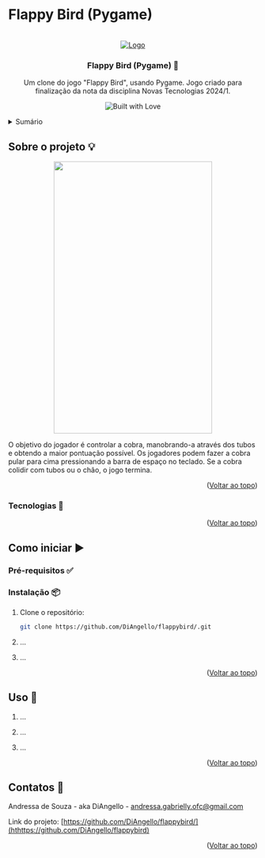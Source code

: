 # Flappy Bird (Pygame)
<a id="readme-top"></a>
<!-- PROJECT LOGO -->
<br />
<div align="center">
  <a href="https://github.com/DiAngello/">
    <img src="" alt="Logo" >
  </a>

  <h3 align="center">Flappy Bird (Pygame) 🐍</h3>

  <p align="center">
Um clone do jogo "Flappy Bird", usando Pygame.
Jogo criado para finalização da nota da disciplina Novas Tecnologias 2024/1.
    <br /></p>
</div>
 
<p align="center">
  <img src="https://forthebadge.com/images/badges/built-with-love.png" alt="Built with Love">
</p>

<!-- TABLE OF CONTENTS -->
<details>
  <summary>Sumário</summary>
  <ol>
    <li>
      <a href="#about-the-project">Sobre o projeto</a>
      <ul>
        <li><a href="#built-with">Tecnologias</a></li>
      </ul>
    </li>
    <li>
      <a href="#getting-started">Como iniciar</a>
      <ul>
        <li><a href="#prerequisites">Pré-requisitos</a></li>
        <li><a href="#installation">Instalação</a></li>
      </ul>
    </li>
    <li><a href="#usage">Uso</a></li>
    <li><a href="#contact">Contatos</a></li>
  </ol>
</details>

<!-- ABOUT THE PROJECT -->
## Sobre o projeto 💡

<p align="center"><img src="Flappy-Bird.gif" width="320" height="550"><p/>

<p>O objetivo do jogador é controlar a cobra, manobrando-a através dos tubos e obtendo a maior pontuação possível. Os jogadores podem fazer a cobra pular para cima pressionando a barra de espaço no teclado. Se a cobra colidir com tubos ou o chão, o jogo termina.</p>

<p align="right">(<a href="#readme-top">Voltar ao topo</a>)</p>

<!-- BUILT WITH -->
### Tecnologias 🚀


<p align="right">(<a href="#readme-top">Voltar ao topo</a>)</p>

<!-- GETTING STARTED -->
## Como iniciar ▶️

### Pré-requisitos ✅

### Instalação 📦

1. Clone o repositório:
   ```sh
   git clone https://github.com/DiAngello/flappybird/.git
   ```
2. ...  
    
3. ...

<p align="right">(<a href="#readme-top">Voltar ao topo</a>)</p>

<!-- USAGE EXAMPLES -->
## Uso 📌

1. ...
     
2. ...
   
3. ...
  
<p align="right">(<a href="#readme-top">Voltar ao topo</a>)</p>

<!-- CONTACT -->
## Contatos 🌟

Andressa de Souza - aka DiAngello - andressa.gabrielly.ofc@gmail.com

Link do projeto: [https://github.com/DiAngello/flappybird/](hthttps://github.com/DiAngello/flappybird)

<p align="right">(<a href="#readme-top">Voltar ao topo</a>)</p>

